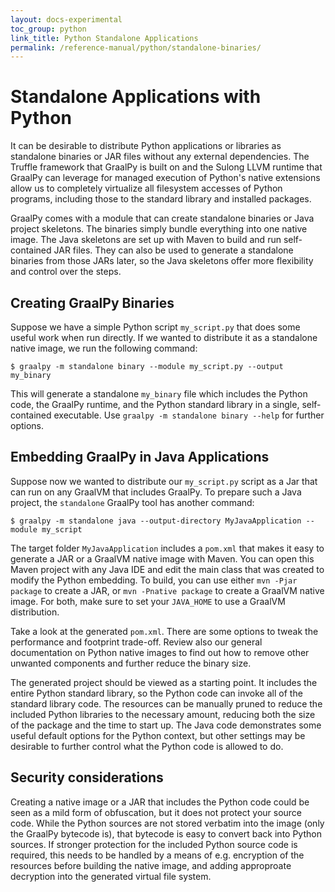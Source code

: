```yaml
---
layout: docs-experimental
toc_group: python
link_title: Python Standalone Applications
permalink: /reference-manual/python/standalone-binaries/
---
```

# Standalone Applications with Python

It can be desirable to distribute Python applications or libraries as standalone binaries or JAR files without any external dependencies.
The Truffle framework that GraalPy is built on and the Sulong LLVM runtime that GraalPy can leverage for managed execution of Python's native extensions allow us to completely virtualize all filesystem accesses of Python programs, including those to the standard library and installed packages.

GraalPy comes with a module that can create standalone binaries or Java project skeletons.
The binaries simply bundle everything into one native image.
The Java skeletons are set up with Maven to build and run self-contained JAR files.
They can also be used to generate a standalone binaries from those JARs later, so the Java skeletons offer more flexibility and control over the steps.

## Creating GraalPy Binaries

Suppose we have a simple Python script `my_script.py` that does some useful work when run directly.
If we wanted to distribute it as a standalone native image, we run the following command:

```
$ graalpy -m standalone binary --module my_script.py --output my_binary
```

This will generate a standalone `my_binary` file which includes the Python code, the GraalPy runtime, and the Python standard library in a single, self-contained executable.
Use `graalpy -m standalone binary --help` for further options.

## Embedding GraalPy in Java Applications

Suppose now we wanted to distribute our `my_script.py` script as a Jar that can run on any GraalVM that includes GraalPy.
To prepare such a Java project, the `standalone` GraalPy tool has another command:

```
$ graalpy -m standalone java --output-directory MyJavaApplication --module my_script
```

The target folder `MyJavaApplication` includes a `pom.xml` that makes it easy to generate a JAR or a GraalVM native image with Maven.
You can open this Maven project with any Java IDE and edit the main class that was created to modify the Python embedding.
To build, you can use either `mvn -Pjar package` to create a JAR, or `mvn -Pnative package` to create a GraalVM native image.
For both, make sure to set your `JAVA_HOME` to use a GraalVM distribution.

Take a look at the generated `pom.xml`.
There are some options to tweak the performance and footprint trade-off.
Review also our general documentation on Python native images to find out how to remove other unwanted components and further reduce the binary size.

The generated project should be viewed as a starting point.
It includes the entire Python standard library, so the Python code can invoke all of the standard library code.
The resources can be manually pruned to reduce the included Python libraries to the necessary amount, reducing both the size of the package and the time to start up.
The Java code demonstrates some useful default options for the Python context, but other settings may be desirable to further control what the Python code is allowed to do.

## Security considerations

Creating a native image or a JAR that includes the Python code could be seen as a mild form of obfuscation, but it does not protect your source code.
While the Python sources are not stored verbatim into the image (only the GraalPy bytecode is), that bytecode is easy to convert back into Python sources.
If stronger protection for the included Python source code is required, this needs to be handled by a means of e.g. encryption of the resources before building the native image, and adding approproate decryption into the generated virtual file system.

